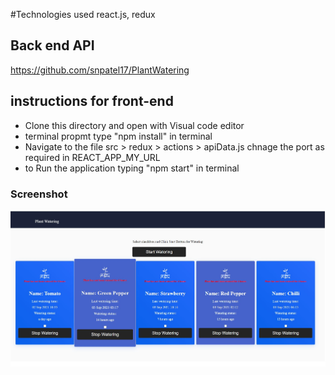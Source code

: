 #Technologies used
  react.js, redux
  
## Back end API
  <https://github.com/snpatel17/PlantWatering>
  
## instructions for front-end
- Clone this directory and open with Visual code editor
- terminal propmt type "npm install" in terminal
- Navigate to the file src > redux > actions > apiData.js chnage the port as required in REACT_APP_MY_URL
- to Run the application typing "npm start" in terminal

### Screenshot
![Alt text](https://github.com/snpatel17/plant-water-frontend/blob/master/public/screenshot.JPG)

